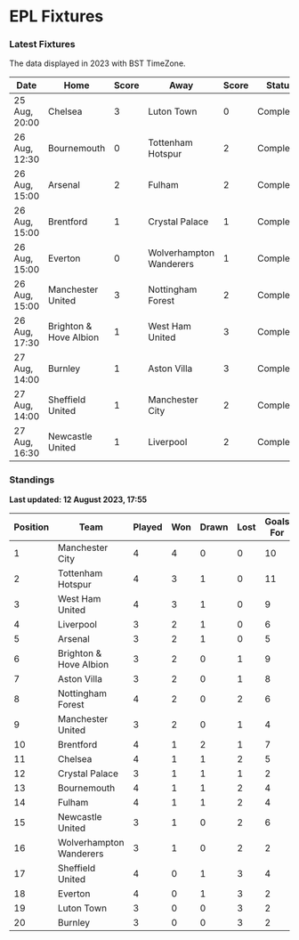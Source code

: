 # EPL Fixtures

### Latest Fixtures

The data displayed in 2023 with BST TimeZone.

<!-- START_TABLE -->
| Date | Home | Score | Away | Score | Status |
|-------------|--------|--------------|--------|--------------|--------|
| 25 Aug, 20:00 | Chelsea | 3 | Luton Town | 0 | Completed |
| 26 Aug, 12:30 | Bournemouth | 0 | Tottenham Hotspur | 2 | Completed |
| 26 Aug, 15:00 | Arsenal | 2 | Fulham | 2 | Completed |
| 26 Aug, 15:00 | Brentford | 1 | Crystal Palace | 1 | Completed |
| 26 Aug, 15:00 | Everton | 0 | Wolverhampton Wanderers | 1 | Completed |
| 26 Aug, 15:00 | Manchester United | 3 | Nottingham Forest | 2 | Completed |
| 26 Aug, 17:30 | Brighton & Hove Albion | 1 | West Ham United | 3 | Completed |
| 27 Aug, 14:00 | Burnley | 1 | Aston Villa | 3 | Completed |
| 27 Aug, 14:00 | Sheffield United | 1 | Manchester City | 2 | Completed |
| 27 Aug, 16:30 | Newcastle United | 1 | Liverpool | 2 | Completed |
<!-- END_TABLE -->

### Standings

**Last updated: 12 August 2023, 17:55**

<!-- START_STANDINGS -->
| Position | Team | Played | Won | Drawn | Lost | Goals For | Goals Against | Goal Difference | Points |
|----------|------|--------|-----|-------|------|-----------|---------------|-----------------|--------|
| 1 | Manchester City | 4 | 4 | 0 | 0 | 10 | 2 | 8 | 12 |
| 2 | Tottenham Hotspur | 4 | 3 | 1 | 0 | 11 | 3 | 8 | 10 |
| 3 | West Ham United | 4 | 3 | 1 | 0 | 9 | 4 | 5 | 10 |
| 4 | Liverpool | 3 | 2 | 1 | 0 | 6 | 3 | 3 | 7 |
| 5 | Arsenal | 3 | 2 | 1 | 0 | 5 | 3 | 2 | 7 |
| 6 | Brighton & Hove Albion | 3 | 2 | 0 | 1 | 9 | 5 | 4 | 6 |
| 7 | Aston Villa | 3 | 2 | 0 | 1 | 8 | 6 | 2 | 6 |
| 8 | Nottingham Forest | 4 | 2 | 0 | 2 | 6 | 6 | 0 | 6 |
| 9 | Manchester United | 3 | 2 | 0 | 1 | 4 | 4 | 0 | 6 |
| 10 | Brentford | 4 | 1 | 2 | 1 | 7 | 5 | 2 | 5 |
| 11 | Chelsea | 4 | 1 | 1 | 2 | 5 | 5 | 0 | 4 |
| 12 | Crystal Palace | 3 | 1 | 1 | 1 | 2 | 2 | 0 | 4 |
| 13 | Bournemouth | 4 | 1 | 1 | 2 | 4 | 7 | -3 | 4 |
| 14 | Fulham | 4 | 1 | 1 | 2 | 4 | 9 | -5 | 4 |
| 15 | Newcastle United | 3 | 1 | 0 | 2 | 6 | 4 | 2 | 3 |
| 16 | Wolverhampton Wanderers | 3 | 1 | 0 | 2 | 2 | 5 | -3 | 3 |
| 17 | Sheffield United | 4 | 0 | 1 | 3 | 4 | 7 | -3 | 1 |
| 18 | Everton | 4 | 0 | 1 | 3 | 2 | 8 | -6 | 1 |
| 19 | Luton Town | 3 | 0 | 0 | 3 | 2 | 9 | -7 | 0 |
| 20 | Burnley | 3 | 0 | 0 | 3 | 2 | 11 | -9 | 0 |
<!-- END_STANDINGS -->
